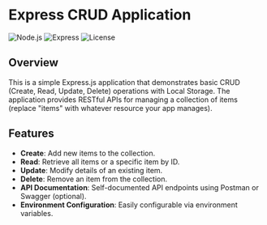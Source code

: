 # Express CRUD Application

![Node.js](https://img.shields.io/badge/Node.js-16.x-brightgreen)
![Express](https://img.shields.io/badge/Express-4.x-blue)
![License](https://img.shields.io/badge/License-MIT-yellow)

## Overview

This is a simple Express.js application that demonstrates basic CRUD (Create, Read, Update, Delete) operations with Local Storage. The application provides RESTful APIs for managing a collection of items (replace "items" with whatever resource your app manages).

## Features

- **Create**: Add new items to the collection.
- **Read**: Retrieve all items or a specific item by ID.
- **Update**: Modify details of an existing item.
- **Delete**: Remove an item from the collection.
- **API Documentation**: Self-documented API endpoints using Postman or Swagger (optional).
- **Environment Configuration**: Easily configurable via environment variables.

